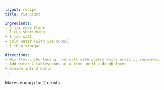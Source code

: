 ```yaml
---
layout: recipe
title: Pie Crust

ingredients:
- 2 1/4 cups flour
- 1 cup shortening
- 1 tsp salt
- cold water (with ice cubes)
- 1 tbsp vinegar

directions:
- Mix flour, shortening, and salt with pastry knife until it resembles small beads
- Add water 2 tablespoons at a time until a dough forms
- Divide into 2 balls
---
```

Makes enough for 2 crusts
